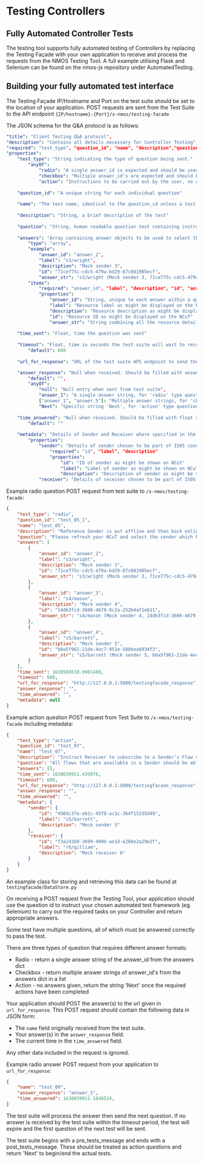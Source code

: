 # Testing Controllers

## Fully Automated Controller Tests

The testing tool supports fully automated testing of Controllers by replacing the Testing Façade with your own application to receive and process the requests from the NMOS Testing Tool. A full example utilising Flask and Selenium can be found on the nmos-js repository under AutomatedTesting. 

## Building your fully automated test interface

The Testing Façade IP/Hostname and Port on the test suite should be set to the location of your application.
POST requests are sent from the Test Suite to the API endpoint `{IP/hostname}:{Port}/x-nmos/testing-facade` 

The JSON schema for the Q&A protocol is as follows:

```yaml
"title": "Client Testing Q&A protocol",
"description": "Contains all details necessary for Controller Testing",
"required": "test_type", "question_id", "name", "description","question", "answers", "time_sent", "timeout", "url_for_response", "answer_response", "time_answered", "metadata"
"properties": 
    "test_type": "String indicating the type of question being sent."
        "anyOf": 
            "radio": "A single answer_id is expected and should be used to return a string" 
            "checkbox": "Multiple answer_id's are expected and should be used to return a list of strings"
            "action": "Instructions to be carried out by the user, no answer to return"
    
    "question_id": "A unique string for each individual question"
    
    "name": "The test name, identical to the question_id unless a test contains multiple questions"
    
    "description": "String, a brief description of the test"
    
    "question": "String, human readable question text containing instructions to carry out the test"
    
    "answers": "Array containing answer objects to be used to select the correct answer_id to be returned.",
        "type": "array",
        "example":
            "answer_id": "answer_2",
            "label": "s3/wright",
            "description": "Mock sender 3",
            "id": "71ce775c-cdc5-479a-bd29-87c081905ecf",
            "answer_str": "s3/wright (Mock sender 3, 71ce775c-cdc5-479a-bd29-87c081905ecf)"
        "items": 
            "required": "answer_id", "label", "description", "id", "answer_str"
            "properties": 
                "answer_id": "String, unique to each answer within a question. This is the value to be returned for validation."
                "label": "Resource label as might be displayed on the NCuT"
                "description": "Resource description as might be displayed on the NCuT"
                "id": "Resource ID as might be displayed on the NCuT"
                "answer_str": "String combining all the resource details for display on the testing facade"
    
    "time_sent": "Float, time the question was sent"
    
    "timeout": "Float, time in seconds the test suite will wait to receive an answer to a particular question",
        "default": 600
    
    "url_for_response": "URL of the test suite API endpoint to send the POST request with answers",

    "answer_response": "Null when received. Should be filled with answer_ids or 'Next' according to question type when POSTed back to url_for_response",
        "default": "",
        "anyOf":   
            "null": "Null entry when sent from test suite",
            "answer_1": "A single answer string, for 'radio' type questions",
            ["answer_1", "answer_5"]: "Multiple answer strings, for 'checkbox' type questions",
            "Next": "Specific string 'Next', for 'action' type questions"
                
    "time_answered": "Null when received. Should be filled with float string of time answered when returned",
        "default": ""
    
    "metadata": "Details of Sender and Receiver where specified in the question text for IS05 tests",
        "properties": 
            "sender": "Details of sender chosen to be part of IS05 connection management test",
                "required": "id", "label", "description"
                "properties": 
                    "id": "ID of sender as might be shown on NCut"
                    "label": "Label of sender as might be shown on NCuT"
                    "description": "Description of sender as might be shown on NCuT"
            "receiver": "Details of receiver chosen to be part of IS05 connection management test. Same properties as sender"
```

Example radio question POST request from test suite to `/x-nmos/testing-facade`:

```json
{
    "test_type": "radio",
    "question_id": "test_05_1",
    "name": "test_05",
    "description": "Reference Sender is put offline and then back online",
    "question": "Please refresh your NCuT and select the sender which has been put 'offline'",
    "answers": [
        {
            "answer_id": "answer_2",
            "label": "s3/wright",
            "description": "Mock sender 3",
            "id": "71ce775c-cdc5-479a-bd29-87c081905ecf",
            "answer_str": "s3/wright (Mock sender 3, 71ce775c-cdc5-479a-bd29-87c081905ecf)"
        },
        {
            "answer_id": "answer_3",
            "label": "s4/mason",
            "description": "Mock sender 4",
            "id": "14db3fcd-3606-4679-9c2a-252b4af1e611",
            "answer_str": "s4/mason (Mock sender 4, 14db3fcd-3606-4679-9c2a-252b4af1e611)"
        },
        {
            "answer_id": "answer_4",
            "label": "s5/barrett",
            "description": "Mock sender 5",
            "id": "b0a5f961-21de-4ec7-951e-58bbea8934f3",
            "answer_str": "s5/barrett (Mock sender 5, b0a5f961-21de-4ec7-951e-58bbea8934f3)"
        }
    ],
    "time_sent": 1630580530.0981488,
    "timeout": 600,
    "url_for_response": "http://127.0.0.1:5000/testingfacade_response",
    "answer_response": "",
    "time_answered": "",
    "metadata": null
}
```

Example action question POST request from Test Suite to `/x-nmos/testing-facade` including metadata:

```json
{
    "test_type": "action",
    "question_id": "test_07",
    "name": "test_07",
    "description": "Instruct Receiver to subscribe to a Sender’s Flow via IS-05",
    "question": "All flows that are available in a Sender should be able to be connected to a Receiver. Use the NCuT to perform an 'immediate' activation between sender: s5/barrett (Mock sender 5, 490dc37e-eb1c-45f8-ac1c-364f15335d49) and receiver:r6/gilliam (Mock receiver 6, f3a243b0-3699-409b-ae1d-e260e2a29e2f) Click the 'Next' button once the connection is active.",
    "answers": [],
    "time_sent": 1630658951.439078,
    "timeout": 600,
    "url_for_response": "http://127.0.0.1:5000/testingfacade_response",
    "answer_response": "",
    "time_answered": "",
    "metadata": {
        "sender": {
            "id": "490dc37e-eb1c-45f8-ac1c-364f15335d49",
            "label": "s5/barrett",
            "description": "Mock sender 5"
        },
        "receiver": {
            "id": "f3a243b0-3699-409b-ae1d-e260e2a29e2f",
            "label": "r6/gilliam",
            "description": "Mock receiver 6"
        }
    }
}
```

An example class for storing and retrieving this data can be found at `testingfacade/DataStore.py`

On receiving a POST request from the Testing Tool, your application should use the question id to instruct your chosen automated test framework (eg. Selenium) to carry out the required tasks on your Controller and return appropriate answers.

Some test have multiple questions, all of which must be answered correctly to pass the test. 

There are three types of question that requires different answer formats:
- Radio - return a single answer string of the answer_id from the answers dict
- Checkbox - return multiple answer strings of answer_id's from the answers dict in a list
- Action - no answers given, return the string 'Next' once the required actions have been completed

Your application should POST the answer(s) to the url given in `url_for_response`. This POST request should contain the following data in JSON form: 
- The `name` field originally received from the test suite.
- Your answer(s) in the `answer_response` field. 
- The current time in the `time_answered` field.  

Any other data included in the request is ignored.

Example radio answer POST request from your application to `url_for_response`:

```json
{
    "name": "test_09",
    "answer_response": "answer_1",
    "time_answered": 1630659011.1048524,
}
```

The test suite will process the answer then send the next question. If no answer is received by the test suite within the timeout period, the test will expire and the first question of the next test will be sent.

The test suite begins with a pre_tests_message and ends with a post_tests_message. These should be treated as action questions and return 'Next' to begin/end the actual tests.
